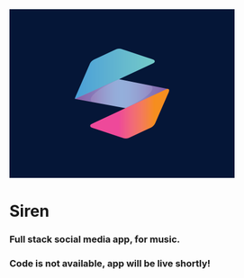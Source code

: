 <div>
	<img src="./logo/siren_logo.jpg" alt="siren" width="400"/>
</div>

<h1>Siren</h1>

<h3>Full stack social media app, for music.</h3>

<h3>Code is not available, app will be live shortly!</h3>